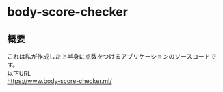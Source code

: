 # body-score-checker
## 概要
これは私が作成した上半身に点数をつけるアプリケーションのソースコードです。<br>
以下URL<br>
https://www.body-score-checker.ml/

